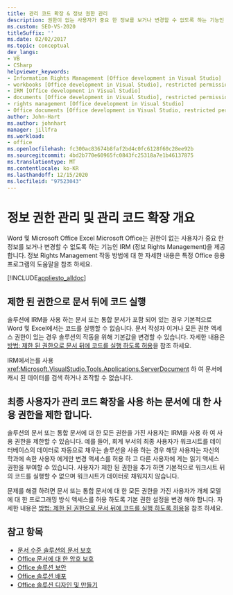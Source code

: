 ```yaml
---
title: 관리 코드 확장 & 정보 권한 관리
description: 권한이 없는 사용자가 중요 한 정보를 보거나 변경할 수 없도록 하는 기능인 IRM (정보 Rights Management)에 대해 알아봅니다.
ms.custom: SEO-VS-2020
titleSuffix: ''
ms.date: 02/02/2017
ms.topic: conceptual
dev_langs:
- VB
- CSharp
helpviewer_keywords:
- Information Rights Management [Office development in Visual Studio]
- workbooks [Office development in Visual Studio], restricted permissions
- IRM [Office development in Visual Studio]
- documents [Office development in Visual Studio], restricted permissions
- rights management [Office development in Visual Studio]
- Office documents [Office development in Visual Studio, restricted permissions
author: John-Hart
ms.author: johnhart
manager: jillfra
ms.workload:
- office
ms.openlocfilehash: fc300ac83674b8faf2bd4c0fc6128f60c28ee92b
ms.sourcegitcommit: 4bd2b770e60965fc0843fc25318a7e1b46137875
ms.translationtype: MT
ms.contentlocale: ko-KR
ms.lasthandoff: 12/15/2020
ms.locfileid: "97523043"
---
```

# <a name="information-rights-management-and-managed-code-extensions-overview"></a>정보 권한 관리 및 관리 코드 확장 개요
  Word 및 Microsoft Office Excel Microsoft Office는 권한이 없는 사용자가 중요 한 정보를 보거나 변경할 수 없도록 하는 기능인 IRM (정보 Rights Management)을 제공 합니다. 정보 Rights Management 작동 방법에 대 한 자세한 내용은 특정 Office 응용 프로그램의 도움말을 참조 하세요.

 [!INCLUDE[appliesto_alldoc](../vsto/includes/appliesto-alldoc-md.md)]

## <a name="run-code-behind-documents-with-restricted-permissions"></a>제한 된 권한으로 문서 뒤에 코드 실행
 솔루션에 IRM을 사용 하는 문서 또는 통합 문서가 포함 되어 있는 경우 기본적으로 Word 및 Excel에서는 코드를 실행할 수 없습니다. 문서 작성자 이거나 모든 권한 액세스 권한이 있는 경우 솔루션의 작동을 위해 기본값을 변경할 수 있습니다. 자세한 내용은 [방법: 제한 된 권한으로 문서 뒤에 코드를 실행 하도록 허용](../vsto/how-to-permit-code-to-run-behind-documents-with-restricted-permissions.md)을 참조 하세요.

 IRM에서는를 사용 <xref:Microsoft.VisualStudio.Tools.Applications.ServerDocument> 하 여 문서에 캐시 된 데이터를 검색 하거나 조작할 수 없습니다.

## <a name="end-users-to-restrict-permissions-to-documents-that-use-managed-code-extensions"></a>최종 사용자가 관리 코드 확장을 사용 하는 문서에 대 한 사용 권한을 제한 합니다.
 솔루션의 문서 또는 통합 문서에 대 한 모든 권한을 가진 사용자는 IRM을 사용 하 여 사용 권한을 제한할 수 있습니다. 예를 들어, 회계 부서의 최종 사용자가 워크시트를 데이터베이스의 데이터로 자동으로 채우는 솔루션을 사용 하는 경우 해당 사용자는 자신의 학과에 속한 사용자 에게만 변경 액세스를 허용 하 고 다른 사용자에 게는 읽기 액세스 권한을 부여할 수 있습니다. 사용자가 제한 된 권한을 추가 하면 기본적으로 워크시트 뒤의 코드를 실행할 수 없으며 워크시트가 데이터로 채워지지 않습니다.

 문제를 해결 하려면 문서 또는 통합 문서에 대 한 모든 권한을 가진 사용자가 개체 모델에 대 한 프로그래밍 방식 액세스를 허용 하도록 기본 권한 설정을 변경 해야 합니다. 자세한 내용은 [방법: 제한 된 권한으로 문서 뒤에 코드를 실행 하도록 허용](../vsto/how-to-permit-code-to-run-behind-documents-with-restricted-permissions.md)을 참조 하세요.

## <a name="see-also"></a>참고 항목
- [문서 수준 솔루션의 문서 보호](../vsto/document-protection-in-document-level-solutions.md)
- [Office 문서에 대 한 암호 보호](../vsto/password-protection-on-office-documents.md)
- [Office 솔루션 보안](../vsto/securing-office-solutions.md)
- [Office 솔루션 배포](../vsto/deploying-an-office-solution.md)
- [Office 솔루션 디자인 및 만들기](../vsto/designing-and-creating-office-solutions.md)
